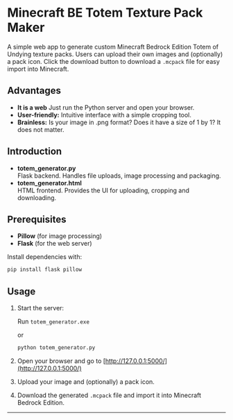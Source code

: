 # Minecraft BE Totem Texture Pack Maker
A simple web app to generate custom Minecraft Bedrock Edition Totem of Undying texture packs. Users can upload their own images and (optionally) a pack icon.
Click the download button to download a `.mcpack` file for easy import into Minecraft.

## Advantages
- **It is a web** Just run the Python server and open your browser.
- **User-friendly:** Intuitive interface with a simple cropping tool.
- **Brainless:** Is your image in .png format? Does it have a size of 1 by 1? It does not matter. 

## Introduction
- **totem_generator.py**  
  Flask backend. Handles file uploads, image processing and packaging.
- **totem_generator.html**  
  HTML frontend. Provides the UI for uploading, cropping and downloading.

## Prerequisites
- **Pillow** (for image processing)
- **Flask** (for the web server)

Install dependencies with:
```bash
pip install flask pillow
```

## Usage

1. Start the server:

   Run `totem_generator.exe`


   or


   ```bash
   python totem_generator.py
   ```
3. Open your browser and go to [http://127.0.0.1:5000/](http://127.0.0.1:5000/)
4. Upload your image and (optionally) a pack icon.
5. Download the generated `.mcpack` file and import it into Minecraft Bedrock Edition.

---
